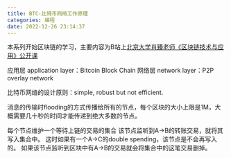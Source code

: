 ```yaml
---
title: BTC-比特币网络工作原理
categories: 编程
date: 2022-12-26 23:14:37
---
```


本系列开始区块链的学习，主要内容为B站上[北京大学肖臻老师《区块链技术与应用》公开课](https://www.bilibili.com/video/BV1Vt411X7JF?p=1&vd_source=22653c02dfbe0c9c7bb4a200eb87fe4e)


应用层 application layer：Bitcoin Block Chain
网络层 network layer：P2P overlay network

比特币网络的设计原则：simple, robust but not efficient.

消息的传输时flooding的方式传播给所有的节点，每个区块的大小上限是1M，大概需要几十秒的时间才能传递到绝大多数的节点。

每个节点维护一个等待上链的交易的集合
该节点监听到A->B的转账交易，就将其写入集合中。
这时如果有一个A->C的double spending，该节点是不会再写入的。
如果该节点监听到区块中有A->B的交易就会将集合中的这笔交易删掉。

